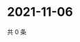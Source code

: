 # 2021-11-06

共 0 条

<!-- BEGIN WEIBO -->
<!-- 最后更新时间 Sat Nov 06 2021 11:12:07 GMT+0800 (China Standard Time) -->

<!-- END WEIBO -->
